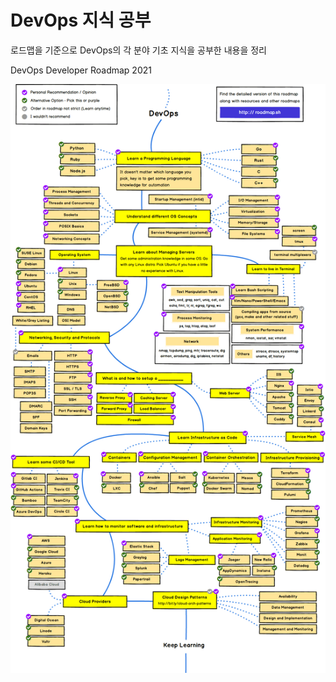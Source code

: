 # DevOps 지식 공부

로드맵을 기준으로 DevOps의 각 분야 기초 지식을 공부한 내용을 정리



DevOps Developer Roadmap 2021

![roadmap](./devops2021.png)


